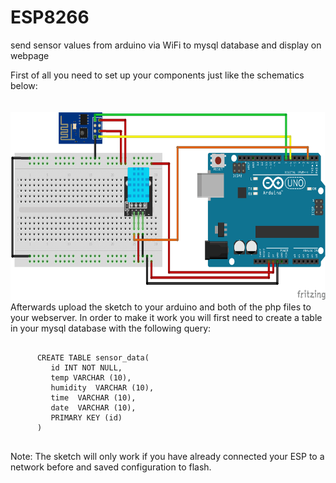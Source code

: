 # ESP8266
send sensor values from arduino via WiFi to mysql database and display on webpage

First of all you need to set up your components just like the schematics below: <br><br><br>
<img src="examples/arduino_ESP.png" alt="schematics" width="auto" height="300"><br>
Afterwards upload the sketch to your arduino and both of the php files to your webserver.
In order to make it work you will first need to create a table in your mysql database with the following query:
<pre>
   <code>
      CREATE TABLE sensor_data(
         id INT NOT NULL,
         temp VARCHAR (10),
         humidity  VARCHAR (10),
         time  VARCHAR (10),
         date  VARCHAR (10),       
         PRIMARY KEY (id)
      )
   </code>
</pre>
Note: The sketch will only work if you have already connected your ESP to a network before and
      saved configuration to flash. 
